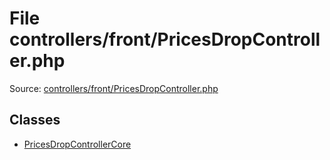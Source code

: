 File controllers/front/PricesDropController.php
=========

Source: [controllers/front/PricesDropController.php](https://github.com/PrestaShop/PrestaShop/blob/1.6.1.0/controllers/front/PricesDropController.php)


Classes
-------

* [PricesDropControllerCore](class.PricesDropControllerCore.md)

